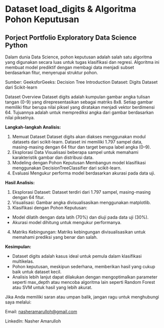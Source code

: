 # Dataset load_digits & Algoritma Pohon Keputusan
## Porject Portfolio Exploratory Data Science Python
Dalam dunia Data Science, pohon keputusan adalah salah satu algoritma yang digunakan secara luas untuk tugas klasifikasi dan regresi. Algoritma ini membuat model prediktif dengan membagi data menjadi subset berdasarkan fitur, menyerupai struktur pohon.

Sumber: GeeksforGeeks: Decision Tree Introduction
Dataset: Digits Dataset dari Scikit-learn

Dataset Overview
Dataset digits adalah kumpulan gambar angka tulisan tangan (0-9) yang direpresentasikan sebagai matriks 8x8. Setiap gambar memiliki fitur berupa nilai piksel yang diratakan menjadi vektor berdimensi 64. Tujuannya adalah untuk memprediksi angka dari gambar berdasarkan nilai pikselnya.

**Langkah-langkah Analisis:**
1. Memuat Dataset
Dataset digits akan diakses menggunakan modul datasets dari scikit-learn. Dataset ini memiliki 1.797 sampel data, masing-masing dengan 64 fitur dan target berupa label angka (0–9).
2. Eksplorasi Data
Visualisasi beberapa sampel untuk memahami karakteristik gambar dan distribusi data.
3. Modeling dengan Pohon Keputusan
Membangun model klasifikasi menggunakan DecisionTreeClassifier dari scikit-learn.
4. Evaluasi
Mengukur performa model berdasarkan akurasi pada data uji.

**Hasil Analisis:**
1. Eksplorasi Dataset: Dataset terdiri dari 1.797 sampel, masing-masing dengan 64 fitur.
2. Visualisasi: Gambar angka divisualisasikan menggunakan matplotlib.
3. Klasifikasi dengan Pohon Keputusan:
- Model dilatih dengan data latih (70%) dan diuji pada data uji (30%).
- Akurasi model dihitung untuk mengukur performanya.
4. Matriks Kebingungan: Matriks kebingungan divisualisasikan untuk memahami prediksi yang benar dan salah.
  
**Kesimpulan:**
- Dataset digits adalah kasus ideal untuk pemula dalam klasifikasi multikelas.
- Pohon keputusan, meskipun sederhana, memberikan hasil yang cukup baik untuk dataset kecil.
- Analisis lebih lanjut dapat dilakukan dengan mengoptimalkan parameter seperti max_depth atau mencoba algoritma lain seperti Random Forest atau SVM untuk hasil yang lebih akurat.

Jika Anda memiliki saran atau umpan balik, jangan ragu untuk menghubungi saya melalui:

Email: nasheramarulloh@gmail.com

LinkedIn: Nasher Amarulloh
